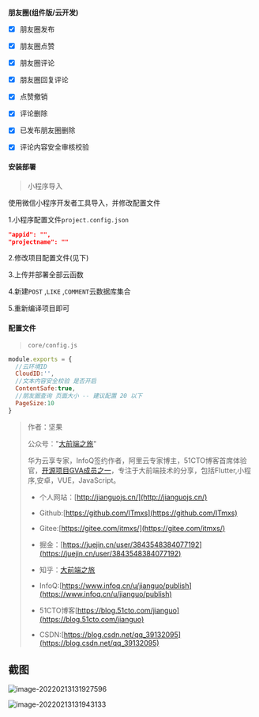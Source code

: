 

**朋友圈(组件版/云开发)**

- [x] 朋友圈发布

- [x] 朋友圈点赞

- [x] 朋友圈评论

- [x] 朋友圈回复评论

- [x] 点赞撤销

- [x] 评论删除

- [x] 已发布朋友圈删除

- [x] 评论内容安全审核校验

  



#### 安装部署

> 小程序导入

使用微信小程序开发者工具导入，并修改配置文件

1.小程序配置文件`project.config.json`

~~~json
"appid": "",
"projectname": ""
~~~

2.修改项目配置文件(见下)

3.上传并部署全部云函数

4.新建`POST`  ,`LIKE` ,`COMMENT`云数据库集合

5.重新编译项目即可

#### 配置文件

> `core/config.js`

```js
module.exports = {
  //云环境ID
  CloudID:'',
  //文本内容安全校验 是否开启
  ContentSafe:true,
  //朋友圈查询 页面大小 -- 建议配置 20 以下
  PageSize:10
}
```

> 作者：坚果
>
> 公众号："[大前端之旅](https://mp.weixin.qq.com/s/aJvihD4dzEJyOV3q6_Zeng)"
>
> 华为云享专家，InfoQ签约作者，阿里云专家博主，51CTO博客首席体验官，[开源项目GVA成员之一](https://www.gin-vue-admin.com/)，专注于大前端技术的分享，包括Flutter,小程序,安卓，VUE，JavaScript。
>
> - 个人网站：[http://jianguojs.cn/](http://jianguojs.cn/)
>
> - Github:[https://github.com/ITmxs](https://github.com/ITmxs)
> - Gitee:[https://gitee.com/itmxs/](https://gitee.com/itmxs/)
> - 掘金：[https://juejin.cn/user/3843548384077192](https://juejin.cn/user/3843548384077192)
> - 知乎：[大前端之旅](https://www.zhihu.com/people/yimi-yang-guang-96-65)
> - InfoQ:[https://www.infoq.cn/u/jianguo/publish](https://www.infoq.cn/u/jianguo/publish)
> - 51CTO博客[https://blog.51cto.com/jianguo](https://blog.51cto.com/jianguo)
> - CSDN:[https://blog.csdn.net/qq_39132095](https://blog.csdn.net/qq_39132095)



## 截图

![image-20220213131927596](https://luckly007.oss-cn-beijing.aliyuncs.com/images/image-20220213131927596.png)

![image-20220213131943133](https://luckly007.oss-cn-beijing.aliyuncs.com/images/image-20220213131943133.png)
